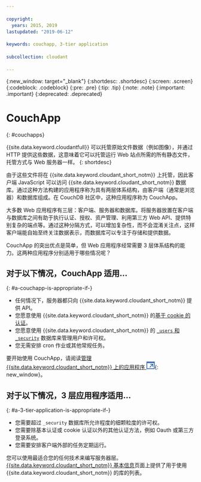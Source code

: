 ```yaml
---

copyright:
  years: 2015, 2019
lastupdated: "2019-06-12"

keywords: couchapp, 3-tier application

subcollection: cloudant

---
```


{:new_window: target="_blank"}
{:shortdesc: .shortdesc}
{:screen: .screen}
{:codeblock: .codeblock}
{:pre: .pre}
{:tip: .tip}
{:note: .note}
{:important: .important}
{:deprecated: .deprecated}

<!-- Acrolinx: 2018-05-07 -->

# CouchApp
{: #couchapps}

{{site.data.keyword.cloudantfull}} 可以托管原始文件数据（例如图像），并通过 HTTP 提供这些数据，这意味着它可以托管运行 Web 站点所需的所有静态文件，托管方式与 Web 服务器一样。
{: shortdesc}

由于这些文件将在 {{site.data.keyword.cloudant_short_notm}} 上托管，因此客户端 JavaScript 可以访问 {{site.data.keyword.cloudant_short_notm}} 数据库。通过这种方法构建的应用程序称为具有两层体系结构，由客户端（通常是浏览器）和数据库组成。在 CouchDB 社区中，这种应用程序称为 CouchApp。

大多数 Web 应用程序有三层：客户端、服务器和数据库。将服务器放置在客户端与数据库之间有助于执行认证、授权、资产管理、利用第三方 Web API、提供特别复杂的端点等。通过这种分隔方式，可以增加复杂性，而不会混淆关注点，这样客户端能自始至终关注数据表示，而数据库可以专注于存储和提供数据。

CouchApp 的突出优点是简单，但 Web 应用程序经常需要 3 层体系结构的能力。这两种应用程序分别适用于哪些情况呢？

## 对于以下情况，CouchApp 适用...
{: #a-couchapp-is-appropriate-if-}

-   任何情况下，服务器都只向 {{site.data.keyword.cloudant_short_notm}} 提供 API。
-   您愿意使用 {{site.data.keyword.cloudant_short_notm}} 的[基于 cookie 的认证](/docs/services/Cloudant?topic=cloudant-authentication#cookie-authentication)。
-   您愿意使用 {{site.data.keyword.cloudant_short_notm}} 的 [`_users` 和 `_security`](/docs/services/Cloudant?topic=cloudant-authorization#using-the-_users-database-with-cloudant-nosql-db) 数据库来管理用户和许可权。
-   您无需安排 cron 作业或其他常规任务。

要开始使用 CouchApp，请阅读[管理 {{site.data.keyword.cloudant_short_notm}} 上的应用程序 ![外部链接图标](../images/launch-glyph.svg "外部链接图标")](https://cloudant.com/blog/app-management/){: new_window}。

## 对于以下情况，3 层应用程序适用...
{: #a-3-tier-application-is-appropriate-if-}

-   您需要超过 `_security` 数据库所允许程度的细颗粒度的许可权。
-   您需要除基本认证或 cookie 认证以外的其他认证方法，例如 Oauth 或第三方登录系统。
-   您需要安排客户端外部的任务定期运行。

您可以使用最适合您的任何技术来编写服务器层。[{{site.data.keyword.cloudant_short_notm}} 基本信息](/docs/services/Cloudant?topic=cloudant-client-libraries#client-libraries)页面上提供了用于使用 {{site.data.keyword.cloudant_short_notm}} 的库的列表。
